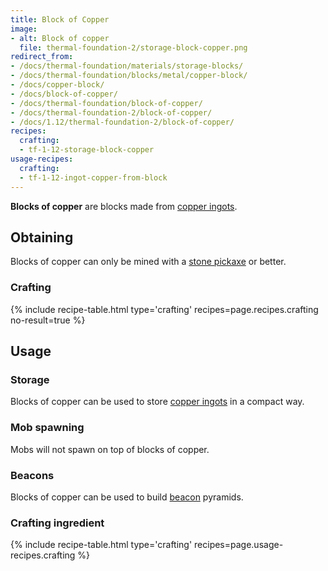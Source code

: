 ```yaml
---
title: Block of Copper
image:
- alt: Block of copper
  file: thermal-foundation-2/storage-block-copper.png
redirect_from:
- /docs/thermal-foundation/materials/storage-blocks/
- /docs/thermal-foundation/blocks/metal/copper-block/
- /docs/copper-block/
- /docs/block-of-copper/
- /docs/thermal-foundation/block-of-copper/
- /docs/thermal-foundation-2/block-of-copper/
- /docs/1.12/thermal-foundation-2/block-of-copper/
recipes:
  crafting:
  - tf-1-12-storage-block-copper
usage-recipes:
  crafting:
  - tf-1-12-ingot-copper-from-block
---
```


**Blocks of copper** are blocks made from [copper ingots](../copper-ingot/).


Obtaining
---------

Blocks of copper can only be mined with a [stone
pickaxe](https://minecraft.gamepedia.com/Pickaxe) or better.

### Crafting
{% include recipe-table.html type='crafting' recipes=page.recipes.crafting no-result=true %}


Usage
-----

### Storage
Blocks of copper can be used to store [copper ingots](../copper-ingot/) in a
compact way.

### Mob spawning
Mobs will not spawn on top of blocks of copper.

### Beacons
Blocks of copper can be used to build
[beacon](https://minecraft.gamepedia.com/Beacon) pyramids.

### Crafting ingredient
{% include recipe-table.html type='crafting' recipes=page.usage-recipes.crafting %}

